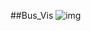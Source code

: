 ##Bus_Vis
![img](https://github.com/52HzMaster/Bus_Vis/blob/master/public/static/img/System.png?raw=true)
